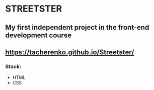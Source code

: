 # STREETSTER 
## My first independent project in the front-end development course
## https://tacherenko.github.io/Streetster/
### Stack:
- HTML
- CSS

